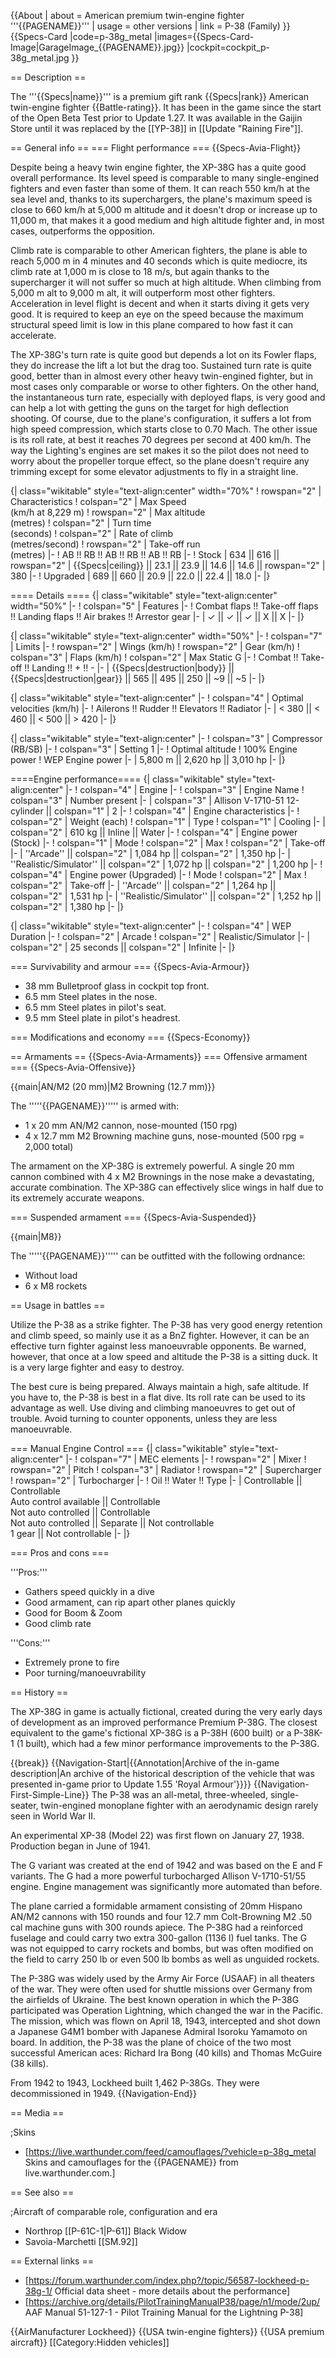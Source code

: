 {{About
| about = American premium twin-engine fighter '''{{PAGENAME}}'''
| usage = other versions
| link = P-38 (Family)
}}
{{Specs-Card
|code=p-38g_metal
|images={{Specs-Card-Image|GarageImage_{{PAGENAME}}.jpg}}
|cockpit=cockpit_p-38g_metal.jpg
}}

== Description ==

<!-- ''In the description, the first part should be about the history of and the creation and combat usage of the aircraft, as well as its key features. In the second part, tell the reader about the aircraft in the game. Insert a screenshot of the vehicle, so that if the novice player does not remember the vehicle by name, he will immediately understand what kind of vehicle the article is talking about.'' -->

The '''{{Specs|name}}''' is a premium gift rank {{Specs|rank}} American twin-engine fighter {{Battle-rating}}. It has been in the game since the start of the Open Beta Test prior to Update 1.27. It was available in the Gaijin Store until it was replaced by the [[YP-38]] in [[Update "Raining Fire"]].

== General info ==
=== Flight performance ===
{{Specs-Avia-Flight}}

<!-- ''Describe how the aircraft behaves in the air. Speed, manoeuvrability, acceleration and allowable loads - these are the most important characteristics of the vehicle.'' -->

Despite being a heavy twin engine fighter, the XP-38G has a quite good overall performance. Its level speed is comparable to many single-engined fighters and even faster than some of them. It can reach 550 km/h at the sea level and, thanks to its superchargers, the plane's maximum speed is close to 660 km/h at 5,000 m altitude and it doesn't drop or increase up to 11,000 m, that makes it a good medium and high altitude fighter and, in most cases, outperforms the opposition.

Climb rate is comparable to other American fighters, the plane is able to reach 5,000 m in 4 minutes and 40 seconds which is quite mediocre, its climb rate at 1,000 m is close to 18 m/s, but again thanks to the supercharger it will not suffer so much at high altitude. When climbing from 5,000 m alt to 9,000 m alt, it will outperform most other fighters. Acceleration in level flight is decent and when it starts diving it gets very good. It is required to keep an eye on the speed because the maximum structural speed limit is low in this plane compared to how fast it can accelerate.

The XP-38G's turn rate is quite good but depends a lot on its Fowler flaps, they do increase the lift a lot but the drag too. Sustained turn rate is quite good, better than in almost every other heavy twin-engined fighter, but in most cases only comparable or worse to other fighters. On the other hand, the instantaneous turn rate, especially with deployed flaps, is very good and can help a lot with getting the guns on the target for high deflection shooting. Of course, due to the plane's configuration, it suffers a lot from high speed compression, which starts close to 0.70 Mach. The other issue is its roll rate, at best it reaches 70 degrees per second at 400 km/h. The way the Lighting's engines are set makes it so the pilot does not need to worry about the propeller torque effect, so the plane doesn't require any trimming except for some elevator adjustments to fly in a straight line.

{| class="wikitable" style="text-align:center" width="70%"
! rowspan="2" | Characteristics
! colspan="2" | Max Speed<br>(km/h at 8,229 m)
! rowspan="2" | Max altitude<br>(metres)
! colspan="2" | Turn time<br>(seconds)
! colspan="2" | Rate of climb<br>(metres/second)
! rowspan="2" | Take-off run<br>(metres)
|-
! AB !! RB !! AB !! RB !! AB !! RB
|-
! Stock
| 634 || 616 || rowspan="2" | {{Specs|ceiling}} || 23.1 || 23.9 || 14.6 || 14.6 || rowspan="2" | 380
|-
! Upgraded
| 689 || 660 || 20.9 || 22.0 || 22.4 || 18.0
|-
|}

==== Details ====
{| class="wikitable" style="text-align:center" width="50%"
|-
! colspan="5" | Features
|-
! Combat flaps !! Take-off flaps !! Landing flaps !! Air brakes !! Arrestor gear
|-
| ✓ || ✓ || ✓ || X || X <!-- ✓ -->
|-
|}

{| class="wikitable" style="text-align:center" width="50%"
|-
! colspan="7" | Limits
|-
! rowspan="2" | Wings (km/h)
! rowspan="2" | Gear (km/h)
! colspan="3" | Flaps (km/h)
! colspan="2" | Max Static G
|-
! Combat !! Take-off !! Landing !! + !! -
|-
| {{Specs|destruction|body}} || {{Specs|destruction|gear}} || 565 || 495 || 250 || ~9 || ~5
|-
|}

{| class="wikitable" style="text-align:center"
|-
! colspan="4" | Optimal velocities (km/h)
|-
! Ailerons !! Rudder !! Elevators !! Radiator
|-
| < 380 || < 460 || < 500 || > 420
|-
|}

{| class="wikitable" style="text-align:center"
|-
! colspan="3" | Compressor (RB/SB)
|-
! colspan="3" | Setting 1
|-
! Optimal altitude
! 100% Engine power
! WEP Engine power
|-
| 5,800 m || 2,620 hp || 3,010 hp
|-
|}

====Engine performance====
{| class="wikitable" style="text-align:center"
|-
! colspan="4" | Engine
|-
! colspan="3" | Engine Name
! colspan="3" | Number present
|-
| colspan="3" | Allison V-1710-51 12-cylinder || colspan="1" | 2
|-
! colspan="4" | Engine characteristics
|-
! colspan="2" | Weight (each)
! colspan="1" | Type
! colspan="1" | Cooling
|-
| colspan="2" | 610 kg || Inline || Water
|-
! colspan="4" | Engine power (Stock)
|-
! colspan="1" | Mode
! colspan="2" | Max
! colspan="2" | Take-off
|-
| ''Arcade'' || colspan="2" | 1,084 hp || colspan="2" | 1,350 hp
|-
| ''Realistic/Simulator'' || colspan="2" | 1,072 hp || colspan="2" | 1,200 hp
|-
! colspan="4" | Engine power (Upgraded)
|-
! Mode
! colspan="2" | Max
! colspan="2" | Take-off
|-
| ''Arcade'' || colspan="2" | 1,264 hp || colspan="2" | 1,531 hp
|-
| ''Realistic/Simulator'' || colspan="2" | 1,252 hp || colspan="2" | 1,380 hp
|-
|}

{| class="wikitable" style="text-align:center"
|-
! colspan="4" | WEP Duration
|-
! colspan="2" | Arcade
! colspan="2" | Realistic/Simulator
|-
| colspan="2" | 25 seconds || colspan="2" | Infinite
|-
|}

=== Survivability and armour ===
{{Specs-Avia-Armour}}

<!-- ''Examine the survivability of the aircraft. Note how vulnerable the structure is and how secure the pilot is, whether the fuel tanks are armoured, etc. Describe the armour, if there is any, and also mention the vulnerability of other critical aircraft systems.'' -->

- 38 mm Bulletproof glass in cockpit top front.
- 6.5 mm Steel plates in the nose.
- 6.5 mm Steel plates in pilot's seat.
- 9.5 mm Steel plate in pilot's headrest.

=== Modifications and economy ===
{{Specs-Economy}}

== Armaments ==
{{Specs-Avia-Armaments}}
=== Offensive armament ===
{{Specs-Avia-Offensive}}

<!-- ''Describe the offensive armament of the aircraft, if any. Describe how effective the cannons and machine guns are in a battle, and also what belts or drums are better to use. If there is no offensive weaponry, delete this subsection.'' -->

{{main|AN/M2 (20 mm)|M2 Browning (12.7 mm)}}

The '''''{{PAGENAME}}''''' is armed with:

- 1 x 20 mm AN/M2 cannon, nose-mounted (150 rpg)
- 4 x 12.7 mm M2 Browning machine guns, nose-mounted (500 rpg = 2,000 total)

The armament on the XP-38G is extremely powerful. A single 20 mm cannon combined with 4 x M2 Brownings in the nose make a devastating, accurate combination. The XP-38G can effectively slice wings in half due to its extremely accurate weapons.

=== Suspended armament ===
{{Specs-Avia-Suspended}}

<!-- ''Describe the aircraft's suspended armament: additional cannons under the wings, bombs, rockets and torpedoes. This section is especially important for bombers and attackers. If there is no suspended weaponry remove this subsection.'' -->

{{main|M8}}

The '''''{{PAGENAME}}''''' can be outfitted with the following ordnance:

- Without load
- 6 x M8 rockets

== Usage in battles ==

<!-- ''Describe the tactics of playing in the aircraft, the features of using aircraft in a team and advice on tactics. Refrain from creating a "guide" - do not impose a single point of view, but instead, give the reader food for thought. Examine the most dangerous enemies and give recommendations on fighting them. If necessary, note the specifics of the game in different modes (AB, RB, SB).'' -->

Utilize the P-38 as a strike fighter. The P-38 has very good energy retention and climb speed, so mainly use it as a BnZ fighter. However, it can be an effective turn fighter against less manoeuvrable opponents. Be warned, however, that once at a low speed and altitude the P-38 is a sitting duck. It is a very large fighter and easy to destroy.

The best cure is being prepared. Always maintain a high, safe altitude. If you have to, the P-38 is best in a flat dive. Its roll rate can be used to its advantage as well. Use diving and climbing manoeuvres to get out of trouble. Avoid turning to counter opponents, unless they are less manoeuvrable.

=== Manual Engine Control ===
{| class="wikitable" style="text-align:center"
|-
! colspan="7" | MEC elements
|-
! rowspan="2" | Mixer
! rowspan="2" | Pitch
! colspan="3" | Radiator
! rowspan="2" | Supercharger
! rowspan="2" | Turbocharger
|-
! Oil !! Water !! Type
|-
| Controllable || Controllable<br>Auto control available || Controllable<br>Not auto controlled || Controllable<br>Not auto controlled || Separate || Not controllable<br>1 gear || Not controllable
|-
|}

=== Pros and cons ===

<!-- ''Summarise and briefly evaluate the vehicle in terms of its characteristics and combat effectiveness. Mark its pros and cons in the bulleted list. Try not to use more than 6 points for each of the characteristics. Avoid using categorical definitions such as "bad", "good" and the like - use substitutions with softer forms such as "inadequate" and "effective".'' -->

'''Pros:'''

- Gathers speed quickly in a dive
- Good armament, can rip apart other planes quickly
- Good for Boom & Zoom
- Good climb rate

'''Cons:'''

- Extremely prone to fire
- Poor turning/manoeuvrability

== History ==

<!-- ''Describe the history of the creation and combat usage of the aircraft in more detail than in the introduction. If the historical reference turns out to be too long, take it to a separate article, taking a link to the article about the vehicle and adding a block "/History" (example: <nowiki>https://wiki.warthunder.com/(Vehicle-name)/History</nowiki>) and add a link to it here using the <code>main</code> template. Be sure to reference text and sources by using <code><nowiki><ref></ref></nowiki></code>, as well as adding them at the end of the article with <code><nowiki><references /></nowiki></code>. This section may also include the vehicle's dev blog entry (if applicable) and the in-game encyclopedia description (under <code><nowiki>=== In-game description ===</nowiki></code>, also if applicable).'' -->

The XP-38G in game is actually fictional, created during the very early days of development as an improved performance Premium P-38G. The closest equivalent to the game's fictional XP-38G is a P-38H (600 built) or a P-38K-1 (1 built), which had a few minor performance improvements to the P-38G.

{{break}}
{{Navigation-Start|{{Annotation|Archive of the in-game description|An archive of the historical description of the vehicle that was presented in-game prior to Update 1.55 'Royal Armour'}}}}
{{Navigation-First-Simple-Line}}
The P-38 was an all-metal, three-wheeled, single-seater, twin-engined monoplane fighter with an aerodynamic design rarely seen in World War II.

An experimental XP-38 (Model 22) was first flown on January 27, 1938. Production began in June of 1941.

The G variant was created at the end of 1942 and was based on the E and F variants. The G had a more powerful turbocharged Allison V-1710-51/55 engine. Engine management was significantly more automated than before.

The plane carried a formidable armament consisting of 20mm Hispano AN/M2 cannons with 150 rounds and four 12.7 mm Colt-Browning M2 .50 cal machine guns with 300 rounds apiece. The P-38G had a reinforced fuselage and could carry two extra 300-gallon (1136 l) fuel tanks. The G was not equipped to carry rockets and bombs, but was often modified on the field to carry 250 lb or even 500 lb bombs as well as unguided rockets.

The P-38G was widely used by the Army Air Force (USAAF) in all theaters of the war. They were often used for shuttle missions over Germany from the airfields of Ukraine. The best known operation in which the P-38G participated was Operation Lightning, which changed the war in the Pacific. The mission, which was flown on April 18, 1943, intercepted and shot down a Japanese G4M1 bomber with Japanese Admiral Isoroku Yamamoto on board. In addition, the P-38 was the plane of choice of the two most successful American aces: Richard Ira Bong (40 kills) and Thomas McGuire (38 kills).

From 1942 to 1943, Lockheed built 1,462 P-38Gs. They were decommissioned in 1949.
{{Navigation-End}}

== Media ==

<!-- ''Excellent additions to the article would be video guides, screenshots from the game, and photos.'' -->

;Skins

- [https://live.warthunder.com/feed/camouflages/?vehicle=p-38g_metal Skins and camouflages for the {{PAGENAME}} from live.warthunder.com.]

== See also ==

<!-- ''Links to the articles on the War Thunder Wiki that you think will be useful for the reader, for example:''
* ''reference to the series of the aircraft;''
* ''links to approximate analogues of other nations and research trees.'' -->

;Aircraft of comparable role, configuration and era

- Northrop [[P-61C-1|P-61]] Black Widow
- Savoia-Marchetti [[SM.92]]

== External links ==

<!--''Paste links to sources and external resources, such as:''
* ''topic on the official game forum;''
* ''other literature.''-->

- [https://forum.warthunder.com/index.php?/topic/56587-lockheed-p-38g-1/ Official data sheet - more details about the performance]
- [https://archive.org/details/PilotTrainingManualP38/page/n1/mode/2up/ AAF Manual 51-127-1 - Pilot Training Manual for the Lightning P-38]

{{AirManufacturer Lockheed}}
{{USA twin-engine fighters}}
{{USA premium aircraft}}
[[Category:Hidden vehicles]]

